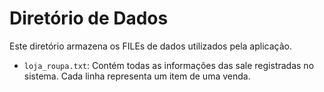 # Diretório de Dados

Este diretório armazena os FILEs de dados utilizados pela aplicação.

- `loja_roupa.txt`: Contém todas as informações das sale registradas no sistema. Cada linha representa um item de uma venda.
